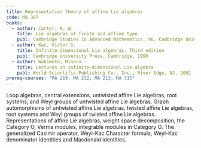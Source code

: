 ```yaml
---
title: Representation theory of affine Lie algebras
code: MA 387
books:
  - author: Carter, R. W. 
    title: Lie algebras of finite and affine type
    publ: Cambridge Studies in Advanced Mathematics, 96. Cambridge University Press, Cambridge, 2005
  - author: Kac, Victor G. 
    title: Infinite-dimensional Lie algebras. Third edition
    publ: Cambridge University Press, Cambridge, 1990
  - author: Wakimoto, Minoru
    title: Lectures on infinite-dimensional Lie algebra
    publ: World Scientific Publishing Co., Inc., River Edge, NJ, 2001
prereq-courses: "MA 219, MA 212, MA 213, MA 315"
---
```


Loop algebras, central extensions, untwisted affine Lie algebras, root systems, and Weyl groups of untwisted affine Lie algebras. Graph automorphisms of untwisted affine Lie algebras, twisted affine Lie algebras, root systems and Weyl groups of twisted affine Lie algebras. Representations of affine Lie algebras, weight space decomposition, the Category O, Verma modules, integrable modules in Category O. The generalized Casimir operator, Weyl-Kac Character formula, Weyl-Kac denominator identities and Macdonald identities.
